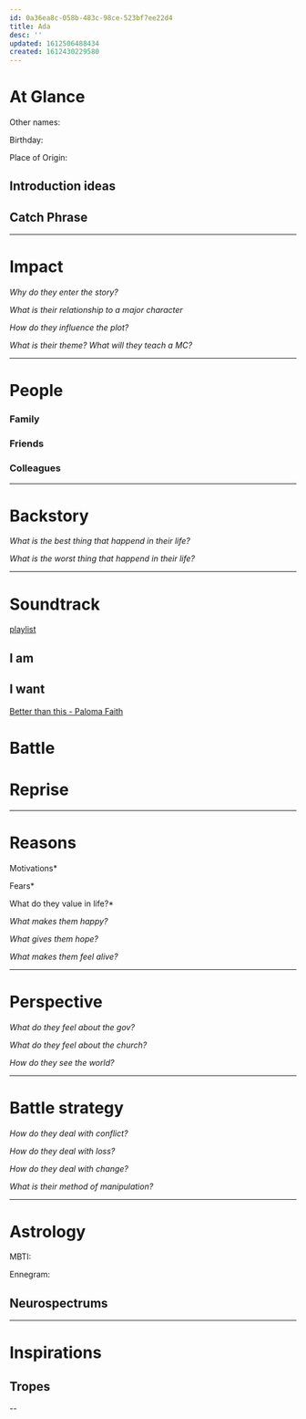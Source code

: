 ```yaml
---
id: 0a36ea8c-058b-483c-98ce-523bf7ee22d4
title: Ada
desc: ''
updated: 1612506488434
created: 1612430229580
---
```

# At Glance

Other names:

Birthday:

Place of Origin:

## Introduction ideas

## Catch Phrase
> 


---
# Impact

*Why do they enter the story?*


*What is their relationship to a major character*


*How do they influence the plot?*


*What is their theme? What will they teach a MC?*


---
# People

### Family

### Friends

### Colleagues

---
# Backstory

*What is the best thing that happend in their life?*


*What is the worst thing that happend in their life?*


---
# Soundtrack
[playlist](https://open.spotify.com/playlist/2NB6ZRXbauk2uMT1NnYCVj)

## I am


## I want
[Better than this - Paloma Faith](https://open.spotify.com/track/6I4Qhjl6JFMrg9IUfGikLY)

# Battle


# Reprise


---

# Reasons

Motivations*


Fears*


What do they value in life?*


*What makes them happy?*


*What gives them hope?*


*What makes them feel alive?*


---

# Perspective


*What do they feel about the gov?*


*What do they feel about the church?*


*How do they see the world?*


---
# Battle strategy

*How do they deal with conflict?*


*How do they deal with loss?*


*How do they deal with change?*


*What is their method of manipulation?*


---

# Astrology

MBTI:

Ennegram:

## Neurospectrums

---

# Inspirations


## Tropes


--
